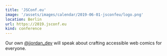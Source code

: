 ```yaml
---
title: 'JSConf.eu'
image: '/assets/images/calendar/2019-06-01-jsconfeu/logo.png'
location: Berlin
url: https://2019.jsconf.eu
kind: conference
---
```


Our own [@jjordan_dev](https://twitter.com/jjordan_dev) will speak about
crafting accessible web comics for everyone.
